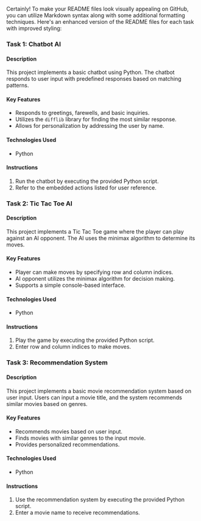 Certainly! To make your README files look visually appealing on GitHub, you can utilize Markdown syntax along with some additional formatting techniques. Here's an enhanced version of the README files for each task with improved styling:

### Task 1: Chatbot AI

#### Description
This project implements a basic chatbot using Python. The chatbot responds to user input with predefined responses based on matching patterns.

#### Key Features
- Responds to greetings, farewells, and basic inquiries.
- Utilizes the `difflib` library for finding the most similar response.
- Allows for personalization by addressing the user by name.

#### Technologies Used
- Python

#### Instructions
1. Run the chatbot by executing the provided Python script.
2. Refer to the embedded actions listed for user reference.


### Task 2: Tic Tac Toe AI

#### Description
This project implements a Tic Tac Toe game where the player can play against an AI opponent. The AI uses the minimax algorithm to determine its moves.

#### Key Features
- Player can make moves by specifying row and column indices.
- AI opponent utilizes the minimax algorithm for decision making.
- Supports a simple console-based interface.

#### Technologies Used
- Python

#### Instructions
1. Play the game by executing the provided Python script.
2. Enter row and column indices to make moves.


### Task 3: Recommendation System

#### Description
This project implements a basic movie recommendation system based on user input. Users can input a movie title, and the system recommends similar movies based on genres.

#### Key Features
- Recommends movies based on user input.
- Finds movies with similar genres to the input movie.
- Provides personalized recommendations.

#### Technologies Used
- Python

#### Instructions
1. Use the recommendation system by executing the provided Python script.
2. Enter a movie name to receive recommendations.


